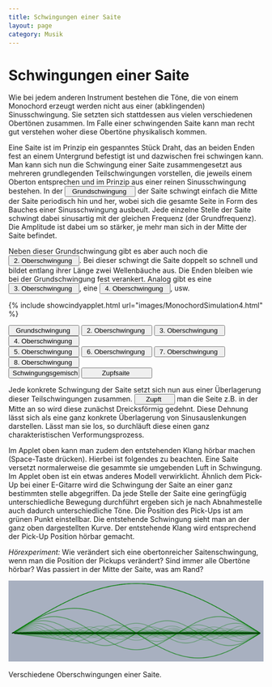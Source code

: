 ```yaml
---
title: Schwingungen einer Saite
layout: page
category: Musik
---
```

<script language="JavaScript" type="text/javascript">
		function doScript(c)
		{
			cdy.evokeCS(c);
		};
               cc='"';
</script>

# Schwingungen einer Saite

Wie bei jedem anderen Instrument bestehen die Töne, die von einem Monochord erzeugt werden nicht aus einer (abklingenden) Sinusschwingung. Sie setzten sich stattdessen aus vielen verschiedenen Obertönen zusammen.
Im Falle einer schwingenden Saite kann man recht gut verstehen woher diese Obertöne physikalisch kommen.

Eine Saite ist im Prinzip ein gespanntes Stück Draht, das an beiden Enden fest an einem Untergrund befestigt ist und dazwischen frei schwingen kann.
Man kann sich nun die Schwingung einer Saite zusammengesetzt aus mehreren grundlegenden Teilschwingungen vorstellen,
die jeweils einem Oberton entsprechen und im Prinzip aus einer reinen Sinusschwingung bestehen.
In der <input type="button" value="Grundschwingung " style="width: 140px;" onclick="doScript(statement[0])" /> der Saite schwingt einfach die Mitte der Saite
periodisch hin und her, wobei sich die gesamte Seite in Form des Bauches einer Sinusschwingung ausbeult. Jede einzelne Stelle der Saite schwingt dabei sinusartig mit der
gleichen Frequenz (der Grundfrequenz). Die Amplitude ist dabei um so stärker, je mehr man sich in der Mitte der Saite befindet.

Neben dieser Grundschwingung gibt es aber
auch noch die <input type="button" value="2. Oberschwingung " style="width: 140px;" onclick="doScript(statement[1])" />. Bei dieser
schwingt die Saite doppelt so schnell und bildet entlang ihrer Länge zwei Wellenbäuche aus. Die Enden bleiben wie bei der Grundschwingung fest verankert.
Analog gibt es eine <input type="button" value="3. Oberschwingung " style="width: 140px;" onclick="doScript(statement[2])" />, eine <input type="button" value="4. Oberschwingung " style="width: 140px;" onclick="doScript(statement[3])" />, usw.


<script type="text/javascript">
var statement=new Array()
statement[0]='(setup([1,0,0,0,0,0,0,0]);)'
statement[1]='(setup([0,1,0,0,0,0,0,0]);)'
statement[2]='(setup([0,0,1,0,0,0,0,0]);)'
statement[3]='(setup([0,0,0,1,0,0,0,0]);)'
statement[4]='(setup([0,0,0,0,1,0,0,0]);)'
statement[5]='(setup([0,0,0,0,0,1,0,0]);)'
statement[6]='(setup([0,0,0,0,0,0,1,0]);)'
statement[7]='(setup([0,0,0,0,0,0,0,1]);)'
statement[8]='(setup([1,1/2,1/3,1/4,1/5,1/6,1/7,1/8]);)'
statement[9]='(setup([1,0,-1/3^2,0,1/5^2,0,-1/7^2,0]);)'
</script>


{% include showcindyapplet.html url="images/MonochordSimulation4.html" %}


<input type="button" value="Grundschwingung " style="width: 140px;" onclick="doScript(statement[0])" />
<input type="button" value="2. Oberschwingung " style="width: 140px;" onclick="doScript(statement[1])" />
<input type="button" value="3. Oberschwingung " style="width: 140px;" onclick="doScript(statement[2])" />
<input type="button" value="4. Oberschwingung " style="width: 140px;" onclick="doScript(statement[3])" /><br />
<input type="button" value="5. Oberschwingung " style="width: 140px;" onclick="doScript(statement[4])" />
<input type="button" value="6. Oberschwingung " style="width: 140px;" onclick="doScript(statement[5])" />
<input type="button" value="7. Oberschwingung " style="width: 140px;" onclick="doScript(statement[6])" />
<input type="button" value="8. Oberschwingung " style="width: 140px;" onclick="doScript(statement[7])" /><br />
<input type="button" value="Schwingungsgemisch " style="width: 140px;" onclick="doScript(statement[8])" />
<input type="button" value="Zupfsaite " style="width: 140px;" onclick="doScript(statement[9])" /><br />


Jede konkrete Schwingung der Saite setzt sich nun aus einer Überlagerung dieser Teilschwingungen zusammen.
<input type="button" value="Zupft " style="width: 80px;" onclick="doScript(statement[9])" /> man die Seite z.B. in der Mitte an so wird diese zunächst Dreicksförmig gedehnt. Diese Dehnung lässt sich
als eine ganz konkrete Überlagerung von Sinusauslenkungen darstellen. Lässt man sie los, so durchläuft diese
einen ganz charakteristischen Verformungsprozess.

Im Applet oben kann man zudem den entstehenden Klang hörbar machen (Space-Taste drücken). Hierbei ist folgendes zu beachten.
Eine Saite versetzt normalerweise die gesammte sie umgebenden Luft in Schwingung. Im Applet oben ist ein etwas anderes Modell verwirklicht.
Ähnlich dem Pick-Up bei einer E-Gitarre wird die Schwingung der Saite an einer ganz bestimmten stelle abgegriffen. Da jede Stelle der Saite
eine geringfügig unterschiedliche Bewegung durchführt ergeben sich je nach Abnahmestelle auch dadurch unterschiedliche Töne. Die Position des Pick-Ups ist
am grünen Punkt einstellbar. Die entstehende Schwingung sieht man an der ganz oben dargestellten Kurve. Der entstehende Klang wird
entsprechend der Pick-Up Position hörbar gemacht.

*Hörexperiment:* Wie verändert sich eine obertonreicher Saitenschwingung, wenn man die Position der Pickups verändert? Sind immer alle Obertöne hörbar? Was passiert in der Mitte der Saite, was am Rand?


![](images/MonochordSim/Harmonics2.png)

Verschiedene Oberschwingungen einer Saite.
